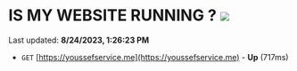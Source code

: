 # IS MY WEBSITE RUNNING ? [![](https://img.shields.io/static/v1?label=Sponsor&message=%E2%9D%A4&logo=GitHub&color=%23fe8e86)](https://github.com/sponsors/<username>)

Last updated: **8/24/2023, 1:26:23 PM**

- `GET` [https://youssefservice.me](https://youssefservice.me) - **Up** (717ms)
